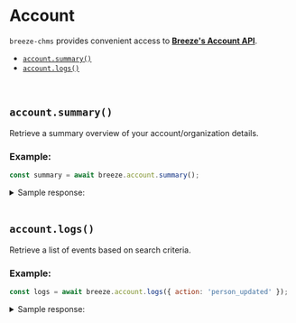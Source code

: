 # Account

`breeze-chms` provides convenient access to **[Breeze's Account API](https://app.breezechms.com/api#account)**.

- [`account.summary()`](#accountsummary)
- [`account.logs()`](#accountlogs)

<br/>

## `account.summary()`

Retrieve a summary overview of your account/organization details.

### Example:

```js
const summary = await breeze.account.summary();
```

<details>
<summary>Sample response:</summary>

```json
{
  "id": "ORG_ID",
  "name": "Grace Church",
  "subdomain": "gracechurchdemo",
  "status": "1",
  "created_on": "2019-09-10 09:19:35",
  "details": {
    "timezone": "America/New_York",
    "country": {
      "id": "2",
      "name": "United States of America",
      "abbreviation": "USA",
      "abbreviation_2": "US",
      "currency": "USD",
      "currency_symbol": "$",
      "date_format": "MDY",
      "sms_prefix": "1"
    }
  }
}
```

</details><br/>

## `account.logs()`

Retrieve a list of events based on search criteria.

### Example:

```js
const logs = await breeze.account.logs({ action: 'person_updated' });
```

<details>
<summary>Sample response:</summary>

```json
[
  {
    "id": "LOG_ID",
    "oid": "ORG_ID",
    "user_id": "USER_ID",
    "action": "person_updated",
    "object_json": "\"5023943\"",
    "created_on": "2019-08-15 04:41:10"
  },
  {
    "id": "LOG_ID",
    "oid": "ORG_ID",
    "user_id": "USER_ID",
    "action": "person_updated",
    "object_json": "\"5023253\"",
    "created_on": "2019-08-15 04:44:25"
  },
  {
    "id": "LOG_ID",
    "oid": "ORG_ID",
    "user_id": "USER_ID",
    "action": "person_updated",
    "object_json": "\"5023129\"",
    "created_on": "2019-08-15 04:49:31"
  }
]
```

</details><br/>

